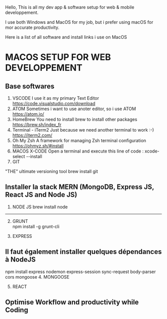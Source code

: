 Hello, This is all my dev app & software setup for web & mobile developpement.

I use both Windows and MacOS for my job, but i prefer using macOS for mor accurate productivity.

Here is a list of all software and install links i use on MacOS

# MACOS SETUP FOR WEB DEVELOPPEMENT
## Base softwares
1. VSCODE
I use it as my primary Text Editor 
https://code.visualstudio.com/download 
2. ATOM 
Sometimes i want to use anoter editor, so i use ATOM 
https://atom.io/ 
3. HomeBrew
You need to install brew to install other packages 
https://brew.sh/index_fr
4. Terminal - iTerm2
Just because we need another terminal to work :-) 
https://iterm2.com/
5. Oh My Zsh
A framework for managing Zsh terminal configuration 
https://ohmyz.sh/#install 
6. MACOS X-CODE
Open a terminal and execute this line of code : 
xcode-select --install
7. GIT

"THE" ultimate versioning tool
brew install git

## Installer la stack MERN (MongoDB, Express JS, React JS and Node JS)
1. NODE JS
brew install node
--------------

2. GRUNT  
npm install -g grunt-cli

3. EXPRESS

Il faut également installer quelques dépendances à NodeJS
----------
npm install express nodemon  express-session sync-request body-parser cors mongoose
4. MONGOOSE

5. REACT



## Optimise Workflow and productivity while Coding

 
